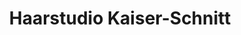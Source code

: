 ---
title: "Haarstudio Kaiser-Schnitt"
url: /giersleben/haarstudio-kaiser-schnitt/
shop: Friseur
---